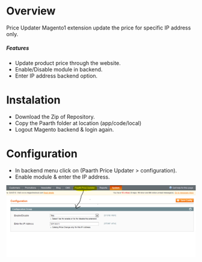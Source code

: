 # Overview

Price Updater Magento1 extension update the price for specific IP address only. 

##### Features

* Update product price through the website.
* Enable/Disable module in  backend.
* Enter IP address backend option.


# Instalation

* Download the Zip of Repository.
* Copy the Paarth folder at location (app/code/local)
* Logout Magento backend & login again.


# Configuration

* In backend menu click on (Paarth Price Updater > configuration).
* Enable module & enter the IP address.

![Backend Configuration](https://github.com/PaarthKumar/Price_Updater/blob/master/Images/Price.PNG) 


